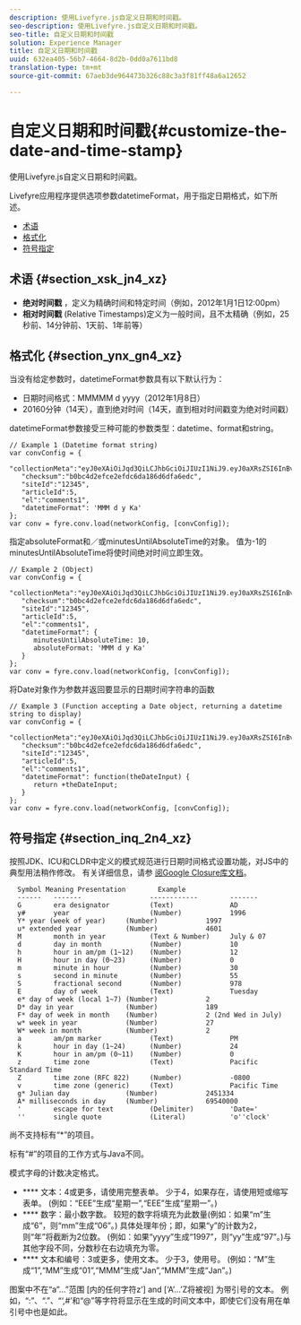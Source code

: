 ```yaml
---
description: 使用Livefyre.js自定义日期和时间戳。
seo-description: 使用Livefyre.js自定义日期和时间戳。
seo-title: 自定义日期和时间戳
solution: Experience Manager
title: 自定义日期和时间戳
uuid: 632ea405-56b7-4664-8d2b-0dd0a7611bd8
translation-type: tm+mt
source-git-commit: 67aeb3de964473b326c88c3a3f81ff48a6a12652

---
```



# 自定义日期和时间戳{#customize-the-date-and-time-stamp}

使用Livefyre.js自定义日期和时间戳。

Livefyre应用程序提供选项参数datetimeFormat，用于指定日期格式，如下所述。

* [术语](#c_date_time_stamp/section_xsk_jn4_xz)
* [格式化](#c_date_time_stamp/section_ynx_gn4_xz)
* [符号指定](#c_date_time_stamp/section_inq_2n4_xz)

## 术语 {#section_xsk_jn4_xz}

* **绝对时间戳** ，定义为精确时间和特定时间（例如，2012年1月1日12:00pm）
* **相对时间戳** (Relative Timestamps)定义为一般时间，且不太精确（例如，25秒前、14分钟前、1天前、1年前等）

## 格式化 {#section_ynx_gn4_xz}

当没有给定参数时，datetimeFormat参数具有以下默认行为：

* 日期时间格式：MMMMM d yyyy（2012年1月8日）
* 20160分钟（14天），直到绝对时间（14天，直到相对时间戳变为绝对时间戳）

datetimeFormat参数接受三种可能的参数类型：datetime、format和string。

```
// Example 1 (Datetime format string)  
var convConfig = { 
   "collectionMeta":"eyJ0eXAiOiJqd3QiLCJhbGciOiJIUzI1NiJ9.eyJ0aXRsZSI6InBvc3QgMiIsInVybCI6Imh0dHA6XC9cL29yYW5nZXNhcmVncmVhdC5jb21cL3VzZWExcDcwXzEyXC8_cD01IiwidGFncyI6IiIsImNoZWNrc3VtIjoiYjBiYzRkMmVmY2UyZWZkYzZkYTE4NmQ2ZGZhNmVkYzAiLCJhcnRpY2xlSWQiOjV9.XZJTJgwpiFZCQ6dv8vvl91sMbFSJndzZPTHhmtOaImo", 
   "checksum":"b0bc4d2efce2efdc6da186d6dfa6edc", 
   "siteId":"12345", 
   "articleId":5, 
   "el":"comments1", 
   "datetimeFormat": 'MMM d y Ka' 
}; 
var conv = fyre.conv.load(networkConfig, [convConfig]);
```

指定absoluteFormat和／或minutesUntilAbsoluteTime的对象。 值为-1的minutesUntilAbsoluteTime将使时间绝对时间立即生效。

```
// Example 2 (Object)  
var convConfig = { 
   "collectionMeta":"eyJ0eXAiOiJqd3QiLCJhbGciOiJIUzI1NiJ9.eyJ0aXRsZSI6InBvc3QgMiIsInVybCI6Imh0dHA6XC9cL29yYW5nZXNhcmVncmVhdC5jb21cL3VzZWExcDcwXzEyXC8_cD01IiwidGFncyI6IiIsImNoZWNrc3VtIjoiYjBiYzRkMmVmY2UyZWZkYzZkYTE4NmQ2ZGZhNmVkYzAiLCJhcnRpY2xlSWQiOjV9.XZJTJgwpiFZCQ6dv8vvl91sMbFSJndzZPTHhmtOaImo", 
   "checksum":"b0bc4d2efce2efdc6da186d6dfa6edc", 
   "siteId":"12345", 
   "articleId":5, 
   "el":"comments1", 
   "datetimeFormat": { 
      minutesUntilAbsoluteTime: 10, 
      absoluteFormat: 'MMM d y Ka' 
   } 
};  
var conv = fyre.conv.load(networkConfig, [convConfig]);
```

将Date对象作为参数并返回要显示的日期时间字符串的函数

```
// Example 3 (Function accepting a Date object, returning a datetime string to display) 
var convConfig = { 
   "collectionMeta":"eyJ0eXAiOiJqd3QiLCJhbGciOiJIUzI1NiJ9.eyJ0aXRsZSI6InBvc3QgMiIsInVybCI6Imh0dHA6XC9cL29yYW5nZXNhcmVncmVhdC5jb21cL3VzZWExcDcwXzEyXC8_cD01IiwidGFncyI6IiIsImNoZWNrc3VtIjoiYjBiYzRkMmVmY2UyZWZkYzZkYTE4NmQ2ZGZhNmVkYzAiLCJhcnRpY2xlSWQiOjV9.XZJTJgwpiFZCQ6dv8vvl91sMbFSJndzZPTHhmtOaImo", 
   "checksum":"b0bc4d2efce2efdc6da186d6dfa6edc", 
   "siteId":"12345", 
   "articleId":5, 
   "el":"comments1", 
   "datetimeFormat": function(theDateInput) { 
      return +theDateInput; 
   } 
};  
var conv = fyre.conv.load(networkConfig, [convConfig]);
```

## 符号指定 {#section_inq_2n4_xz}

按照JDK、ICU和CLDR中定义的模式规范进行日期时间格式设置功能，对JS中的典型用法稍作修改。 有关详细信息，请参 [阅Google Closure库文档](https://developers.google.com/closure/library/docs/overview)。

```
  Symbol Meaning Presentation        Example 
  ------   -------                 ------------        ------- 
  G        era designator          (Text)              AD 
  y#       year                    (Number)            1996 
  Y* year (week of year)     (Number)            1997 
  u* extended year           (Number)            4601 
  M        month in year           (Text & Number)     July & 07 
  d        day in month            (Number)            10 
  h        hour in am/pm (1~12)    (Number)            12 
  H        hour in day (0~23)      (Number)            0 
  m        minute in hour          (Number)            30 
  s        second in minute        (Number)            55 
  S        fractional second       (Number)            978 
  E        day of week             (Text)              Tuesday 
  e* day of week (local 1~7) (Number)            2 
  D* day in year             (Number)            189 
  F* day of week in month    (Number)            2 (2nd Wed in July) 
  w* week in year            (Number)            27 
  W* week in month           (Number)            2 
  a        am/pm marker            (Text)              PM 
  k        hour in day (1~24)      (Number)            24 
  K        hour in am/pm (0~11)    (Number)            0 
  z        time zone               (Text)              Pacific Standard Time 
  Z        time zone (RFC 822)     (Number)            -0800 
  v        time zone (generic)     (Text)              Pacific Time 
  g* Julian day              (Number)            2451334 
  A* milliseconds in day     (Number)            69540000 
  '        escape for text         (Delimiter)         'Date=' 
  ''       single quote            (Literal)           'o''clock'
```

尚不支持标有“*”的项目。

标有“#”的项目的工作方式与Java不同。

模式字母的计数决定格式。

* **** 文本：4或更多，请使用完整表单。 少于4，如果存在，请使用短或缩写表单。 (例如：“EEE”生成“星期一”,“EEE”生成“星期一”。)
* **** 数字：最小数字数。 较短的数字将填充为此数量(例如：如果“m”生成“6”，则“mm”生成“06”。) 具体处理年份；即，如果“y”的计数为2，则“年”将截断为2位数。 (例如：如果“yyyy”生成“1997”，则“yy”生成“97”。)与其他字段不同，分数秒在右边填充为零。
* **** 文本和编号：3或更多，使用文本。 少于3，使用号。 (例如：“M”生成“1”,“MM”生成“01”,“MMM”生成“Jan”,“MMM”生成“Jan”。)

图案中不在“a”...”范围 [内的任何字符z’] and [‘A’...’Z将被视] 为带引号的文本。 例如，“:”、“.”、“‘,#’和“@”等字符将显示在生成的时间文本中，即使它们没有用在单引号中也是如此。
